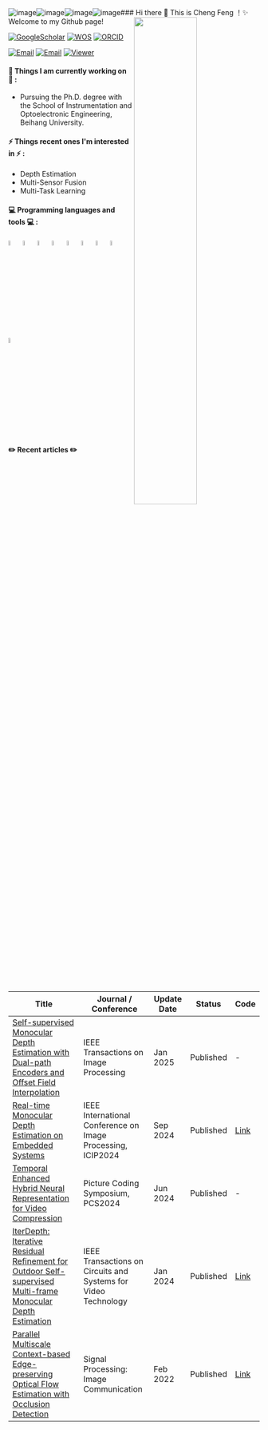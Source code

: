 ![image](https://github.com/user-attachments/assets/7b2c96d4-c0a6-4831-81ae-0743c95e7559)![image](https://github.com/user-attachments/assets/6e845291-f7f2-4175-8876-4478ebd13579)![image](https://github.com/user-attachments/assets/e07a81c1-12c6-474d-afc8-c1764bb011e9)![image](https://github.com/user-attachments/assets/53038360-6bc8-402c-9b2a-0353750f7ed5)### Hi there 👋 This is Cheng Feng ！✨ Welcome to my Github page! 
<img width="50%" align="right" src="https://github-readme-stats.vercel.app/api?username=Ecalpal&show_icons=true&hide_border=true" />

[![GoogleScholar](https://img.shields.io/badge/-GoogleScholar-blue?style=flat&logo=GoogleScholar&logoColor=white)](https://scholar.google.com/citations?hl=en&user=7DWAC44AAAAJ)
[![WOS](https://img.shields.io/badge/-WOS-blueviolet?style=flat&logo=GoogleScholar&logoColor=white)](https://www.webofscience.com/wos/author/record/38693185)
[![ORCID](https://img.shields.io/badge/-ORCID-brightgreen?style=flat&logo=ORCID&logoColor=white)](https://orcid.org/0000-0001-5941-1240)

[![Email](https://img.shields.io/badge/Email-BUAA-blue?style=flat&logo=Gmail&logoColor=white)](mailto:fengcheng@buaa.edu.cn)
[![Email](https://img.shields.io/badge/Email-163-red?style=flat&logo=Gmail&logoColor=white)](mailto:fengcheng00016@163.com)
[![Viewer](https://komarev.com/ghpvc/?username=Ecalpal&label=Profile%20views&color=0e75b6&style=flat)]()



 
<!-- <img align="right" alt="img" src="https://github.com/zhanglina94/zhanglina94/blob/main/img/pic.jpg" width="50%" height="auto" /> -->
 
 
#### 🌱 Things I am currently working on 🌱 : 
- Pursuing the Ph.D. degree with the School of Instrumentation and Optoelectronic Engineering, Beihang University.
 
 
#### ⚡ Things recent ones I'm interested in ⚡ : 
- Depth Estimation
- Multi-Sensor Fusion
- Multi-Task Learning

#### :computer: Programming languages and tools :computer: : 
<p>
<code><img width="5%" src="https://cdn.sanity.io/images/s18ewfw4/staging/fc80839e7ab722d60ec24fcf82bb67fea5864cd2-40x40.svg"></code>
<code><img width="5%" src="https://cdn.sanity.io/images/s18ewfw4/staging/bfae48b908bddb0e47bf43026645124ef4970fb6-40x40.svg"></code>
<code><img width="5%" src="https://cdn.sanity.io/images/s18ewfw4/staging/242f87166d9423e0b88c909cdb028ffe002d3bb2-40x40.svg"></code>
<code><img width="5%" src="https://cdn.sanity.io/images/s18ewfw4/staging/ffe48c6e3e31ef4ceb7fe1a4fe64f53ce27ab851-40x40.svg"></code>
<code><img width="5%" src="https://cdn.sanity.io/images/s18ewfw4/staging/e936f3191aa5f0c020ff952ed2285204604ff5ae-40x40.svg"></code>
<code><img width="5%" src="https://cdn.sanity.io/images/s18ewfw4/staging/b8474bddb4f5858f3073afd6da8132ca065fad83-40x40.svg"></code>
<code><img width="5%" src="https://cdn.sanity.io/images/s18ewfw4/staging/0fc7a75d0a29927e96814bad5c59d88f009cbd94-40x40.svg"></code>
<code><img width="5%" src="https://cdn.sanity.io/images/s18ewfw4/staging/a90b81ffe9a142af1b1c6c659749cf96ef35761a-40x40.svg"></code>
<code><img width="5%" src="https://cdn.sanity.io/images/s18ewfw4/staging/17366fca422ca995b48a0b49475adecbab5e282b-40x40.svg"></code> 
</p>

#### ✏️ Recent articles ✏️

| Title | Journal / Conference | Update Date | Status | Code |
| ----- | -------------------- | ----------- | ------ | ---- |
| [Self-supervised Monocular Depth Estimation with Dual-path Encoders and Offset Field Interpolation](https://ieeexplore.ieee.org/document/10857948) | IEEE Transactions on Image Processing | Jan 2025 | Published | - |
| [Real-time Monocular Depth Estimation on Embedded Systems](https://ieeexplore.ieee.org/document/10648152) | IEEE International Conference on Image Processing, ICIP2024 | Sep 2024 | Published | [Link](https://github.com/Ecalpal/RT-MonoDepth) |
| [Temporal Enhanced Hybrid Neural Representation for Video Compression](https://ieeexplore.ieee.org/document/10566352) | Picture Coding Symposium, PCS2024 | Jun 2024 | Published | - |
| [IterDepth: Iterative Residual Refinement for Outdoor Self-supervised Multi-frame Monocular Depth Estimation](https://ieeexplore.ieee.org/document/10147244) | IEEE Transactions on Circuits and Systems for Video Technology | Jan 2024 | Published | [Link](https://github.com/Ecalpal/IterDepth) |
| [Parallel Multiscale Context-based Edge-preserving Optical Flow Estimation with Occlusion Detection](https://www.sciencedirect.com/science/article/abs/pii/S0923596521002770) | Signal Processing: Image Communication | Feb 2022 | Published | [Link](https://github.com/PCwenyue/PMC-PWC)|



<!-- - If you want to know more, please refer to the my [website](https://ecalpal.github.io). 🚀 *coming soon* -->
